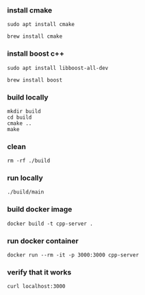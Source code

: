 ### install cmake

```
sudo apt install cmake

brew install cmake
```

### install boost c++

```
sudo apt install libboost-all-dev

brew install boost
```

### build locally

```
mkdir build
cd build
cmake ..
make
```

### clean

```
rm -rf ./build
```

### run locally

```
./build/main
```

### build docker image

```
docker build -t cpp-server .
```

### run docker container

```
docker run --rm -it -p 3000:3000 cpp-server
```

### verify that it works

```
curl localhost:3000
```
